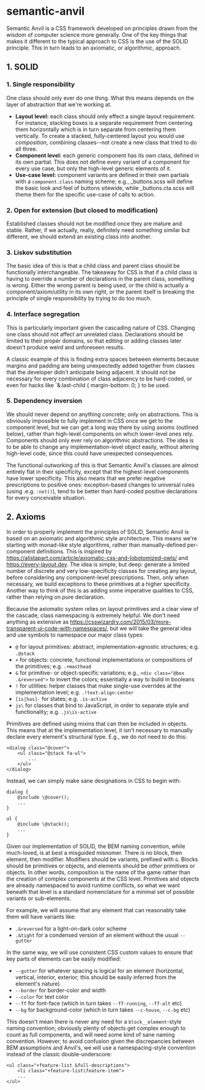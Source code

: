 # semantic-anvil

Semantic Anvil is a CSS framework developed on principles drawn from the wisdom of computer science more generally. One of the key things that makes it different to the typical approach to CSS is the use of the SOLID principle. This in turn leads to an axiomatic, or algorithmic, approach.

## 1. SOLID

### 1. Single responsibility

One class should only ever do one thing. What this means depends on the layer of abstraction that we're working at. 

* **Layout level:** each class should only effect a single layout requirement. For instance, stacking boxes is a separate requirement from centering them horizontally which is in turn separate from centering them vertically. To create a stacked, fully-centered layout you would use _composition,_ combining classes--not create a new class that tried to do all three.
* **Component level:** each generic component has its own class, defined in its own partial. This does not define every variant of a component for every use case, but only the high-level generic elements of it.
* **Use-case level:** component variants are defined in their own partials with a `component.class` naming scheme; e.g., _buttons.scss will define the basic look and feel of buttons sitewide, while _buttons.cta.scss will theme them for the specific use-case of calls to action.

### 2. Open for extension (but closed to modification)

Established classes should not be modified once they are mature and stable. Rather, if we actually, really, definitely need something similar but different, we should extend an existing class into another.

### 3. Liskov substitution

The basic idea of this is that a child class and parent class should be functionally interchangeable. The takeaway for CSS is that if a child class is having to override a number of declarations in the parent class, something is wrong. Either the wrong parent is being used, or the child is actually a component/axiom/utility in its own right, or the parent itself is breaking the principle of single responsibility by trying to do too much.

### 4. Interface segregation

This is particularly important given the cascading nature of CSS. Changing one class should not affect an unrelated class. Declarations should be limited to their proper domains, so that editing or adding classes later doesn't produce weird and unforeseen results.

A classic example of this is finding extra spaces between elements because margins and padding are being unexpectedly added together from classes that the developer didn't anticipate being adjacent. It should not be necessary for every combination of class adjacency to be hard-coded, or even for hacks like `&:last-child { margin-bottom: 0; } to be used.

### 5. Dependency inversion

We should never depend on anything concrete; only on abstractions. This is obviously impossible to fully implement in CSS once we get to the component level, but we can get a long way there by using axioms (outlined below), rather than high-level components on which lower-level ones rely. Components should only ever rely on algorithmic abstractions. The idea is to be able to change any implementation-level object easily, without altering high-level code, since this could have unexpected consequences.

The functional outworking of this is that Semantic Anvil's classes are almost entirely flat in their specificity, except that the highest-level components have lower specificity. This also means that we prefer negative prescriptions to positive ones: exception-based changes to universal rules (using .e.g. `:not()`), tend to be better than hard-coded positive declarations for every conceivable situation.

## 2. Axioms

In order to properly implement the principles of SOLID, Semantic Anvil is based on an axiomatic and algorithmic style architecture. This means we're starting with monad-like style algorithms, rather than manually-defined per-component definitions. This is inspired by https://alistapart.com/article/axiomatic-css-and-lobotomized-owls/ and https://every-layout.dev. The idea is simple, but deep: generate a limited number of discrete and very low-specificity classes for creating any layout, before considering any component-level prescriptions. Then, only when necessary, we build exceptions to these primitives at a higher specificity. Another way to think of this is as adding some imperative qualities to CSS, rather than relying on pure declaration.

Because the axiomatic system relies on layout primitives and a clear view of the cascade, class namespacing is extremely helpful. We don't need anything as extensive as https://csswizardry.com/2015/03/more-transparent-ui-code-with-namespaces/, but we will take the general idea and use symbols to namespace our major class types:

 - `@` for layout primitives: abstract, implementation-agnostic structures; e.g. `.@stack`
  - `+` for objects: concrete, functional implementations or compositions of the primitives; e.g. `.+masthead`
  - `&` for primitive- or object-specific variations; e.g., `<div class="@box .&reversed">` to invert the colors; essentially a way to build in booleans
 - `!` for utilities: helper classes that make single-use overrides at the implementation level; e.g. `.!text-align:center`
 - `[is|has]-` for states; e.g. `.is-active`
 - `js\` for classes that bind to JavaScript, in order to separate style and functionality; e.g. `.js\is-active`

Primitives are defined using mixins that can then be included in objects. This means that at the implementation level, it isn't necessary to manually declare every element's structural type. E.g., we do _not_ need to do this:
```
<dialog class="@cover">
	<ul class="@stack fa-ul">
		...
	</ul>
</dialog>
```
Instead, we can simply make sane designations in CSS to begin with:
```
dialog {
	@include \@cover(); 
	...
}

ul {
	@include \@stack();
	...
}
```
Given our implementation of SOLID, the BEM naming convention, while much-loved, is at best a misguided misnomer. There is no block, then element, then modifier. Modifiers should be variants, prefixed with `&`. Blocks should be primitives or objects, and elements should be _other_ primitives or objects. In other words, composition is the name of the game rather than the creation of complex components at the CSS level. Primitives and objects are already namespaced to avoid runtime conflicts, so what we want beneath that level is a standard nomenclature for a minimal set of possible variants or sub-elements.

For example, we will assume that any element that can reasonably take them will have variants like:

 - `.&reversed` for a light-on-dark color scheme
 - `.&tight` for a condensed version of an element without the usual `--gutter`

In the same way, we will use consistent CSS custom values to ensure that key parts of elements can be easily modified:

 - `--gutter` for whatever spacing is logical for an element (horizontal, vertical, interior, exterior; this should be easily inferred from the element's nature)
 - `--border` for border-color and width
 - `--color` for text color
 - `--ff` for font-face (which in turn takes `--ff-running`, `--ff-alt` etc)
 - `--bg` for background-color (which in turn takes `--c-house`, `--c-bg` etc)

This doesn't mean there is never any need for a `block__element`-style naming convention; obviously plenty of objects get complex enough to count as full components, and will need some kind of sane naming convention. However, to avoid confusion given the discrepancies between BEM assumptions and Anvil's, we will use a namespacing-style convention instead of the classic double-underscore:

```
<ul class="+feature-list &full-descriptions">
	<li class="+feature-list\feature-item">
	...
</ul>
```
